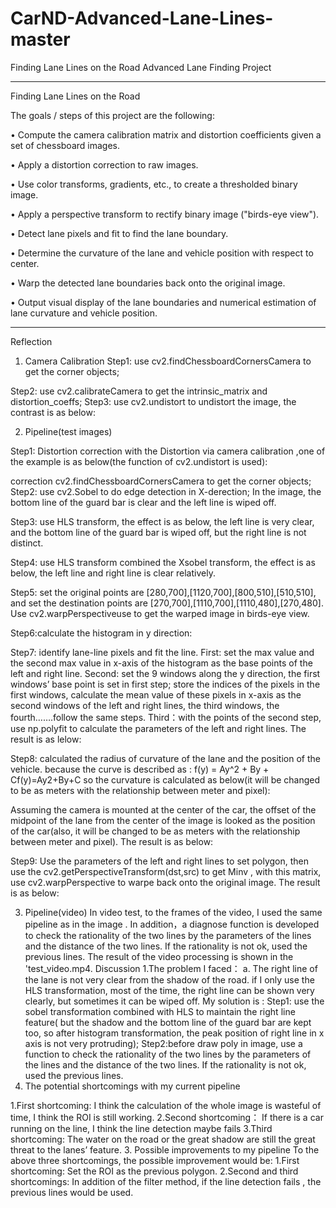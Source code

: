 # CarND-Advanced-Lane-Lines-master
Finding Lane Lines on the Road
Advanced Lane Finding Project
________________________________________
Finding Lane Lines on the Road

The goals / steps of this project are the following:

•	Compute the camera calibration matrix and distortion coefficients given a set of chessboard images.

•	Apply a distortion correction to raw images.

•	Use color transforms, gradients, etc., to create a thresholded binary image.

•	Apply a perspective transform to rectify binary image ("birds-eye view").

•	Detect lane pixels and fit to find the lane boundary.

•	Determine the curvature of the lane and vehicle position with respect to center.

•	Warp the detected lane boundaries back onto the original image.

•	Output visual display of the lane boundaries and numerical estimation of lane curvature and vehicle position.

________________________________________
Reflection
1.	Camera Calibration
Step1: use cv2.findChessboardCornersCamera to get the corner objects;
 
Step2: use cv2.calibrateCamera to get the intrinsic_matrix and distortion_coeffs;
Step3: use cv2.undistort to undistort the image, the contrast is as below:
 
2.	Pipeline(test images)

Step1: Distortion correction with the Distortion via camera calibration ,one of the example is as below(the function of cv2.undistort is used):
 
correction   cv2.findChessboardCornersCamera to get the corner objects;
Step2: use cv2.Sobel to do edge detection in X-derection; In the image, the bottom line of the guard bar is clear and the left line is wiped off.
 
Step3: use HLS transform, the effect is as below, the left line is very clear, and the bottom line of the guard bar is wiped off, but the right line is not distinct.
 
Step4: use HLS transform combined the Xsobel transform, the effect is as below, the left line and right line is  clear relatively.
 
Step5: set the original points are [280,700],[1120,700],[800,510],[510,510], and set the destination points are [270,700],[1110,700],[1110,480],[270,480].  Use cv2.warpPerspectiveuse to get the warped image in birds-eye view.
 
Step6:calculate the histogram in y direction:
 
Step7:  identify lane-line pixels and fit the line.
First: set the max value and the second max value in x-axis of the histogram as the base points of the left and right line.
Second: set the 9 windows along the y direction, the first windows’ base point is set in first step; store the indices of the pixels in the first windows, calculate the mean value of these pixels in x-axis as the second windows of the left and right lines, the third windows, the fourth…….follow the same steps.
Third：with the points of the second step, use np.polyfit to calculate the parameters of the left and right lines. The result is as lelow:
 
Step8:   calculated the radius of curvature of the lane and the position of the vehicle. because the curve is described as :
f(y) = Ay^2 + By + Cf(y)=Ay2+By+C
so the curvature is calculated as below(it will be changed to be as meters with the relationship between meter and pixel):
 
Assuming the camera is mounted at the center of the car, the offset of the midpoint of the lane from the center of the image is looked as the position of the car(also, it will be changed to be as meters with the relationship between meter and pixel). The result is as below:
 
Step9:    Use the parameters of the left and right lines to set polygon, then use the cv2.getPerspectiveTransform(dst,src) to get Minv , with this matrix, use cv2.warpPerspective to warpe back onto the original image. The result is as below:
 


3.	Pipeline(video)
In video test, to the frames of the video, I used the same pipeline as in the image .
In addition，a diagnose function is developed to check the rationality of the two lines by the parameters of the lines and the distance of the two lines. If the rationality is not ok, used the previous lines.
The result of the video processing is shown in the 'test_video.mp4.
Discussion
1.The problem I faced：
a. The right line of the lane is not very clear from the shadow of the road. if I only use the HLS transformation,  most of the time, the right line can be shown very clearly, but sometimes it can be wiped off. 
My solution is :
Step1: use the sobel transformation combined with HLS to maintain the right line feature( but the shadow and the bottom line of the guard bar are kept too,  so after histogram transformation, the peak position of right line in x axis  is not  very protruding);
Step2:before draw poly in image, use a function to check the rationality of the two lines by the parameters of the lines and the distance of the two lines. If the rationality is not ok, used the previous lines.
2. The potential shortcomings with my current pipeline

1.First shortcoming:
I think the calculation of the whole image is wasteful of time, I think the ROI is still working.
2.Second shortcoming：
If there is a car running on the line, I think the line detection maybe fails
3.Third shortcoming:
The water on the road or the great shadow are still the great threat to the lanes’ feature.
3. Possible improvements to my pipeline
To the above three shortcomings, the possible improvement would be:
1.First shortcoming:
Set the ROI as the previous polygon.
2.Second and third shortcomings:
In addition of the filter method, if the line detection fails , the previous lines would be used.


